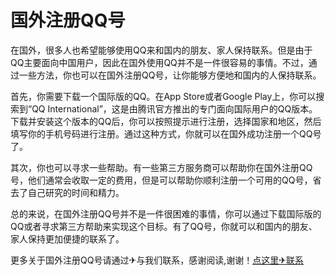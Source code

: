 # 国外注册QQ号

在国外，很多人也希望能够使用QQ来和国内的朋友、家人保持联系。但是由于QQ主要面向中国用户，因此在国外使用QQ并不是一件很容易的事情。不过，通过一些方法，你也可以在国外注册QQ号，让你能够方便地和国内的人保持联系。

首先，你需要下载一个国际版的QQ。在App Store或者Google Play上，你可以搜索到“QQ International”，这是由腾讯官方推出的专门面向国际用户的QQ版本。下载并安装这个版本的QQ后，你可以按照提示进行注册，选择国家和地区，然后填写你的手机号码进行注册。通过这种方式，你就可以在国外成功注册一个QQ号了。

其次，你也可以寻求一些帮助。有一些第三方服务商可以帮助你在国外注册QQ号，他们通常会收取一定的费用，但是可以帮助你顺利注册一个可用的QQ号，省去了自己研究的时间和精力。

总的来说，在国外注册QQ号并不是一件很困难的事情，你可以通过下载国际版的QQ或者寻求第三方帮助来实现这个目标。有了QQ号，你就可以和国内的朋友、家人保持更加便捷的联系了。

更多关于国外注册QQ号请通过✈与我们联系，感谢阅读,谢谢！[点这里✈联系](https://acc.k02.cc)